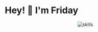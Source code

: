 
# Hey! 👋 I'm Friday

<p align="center">
  <img src="https://skillicons.dev/icons?i=react,js,html,css, vs code,git&perline=7" alt="skills"/>
</p>
